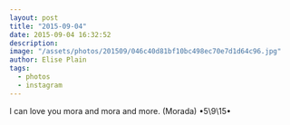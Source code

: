 ```yaml
---
layout: post
title: "2015-09-04"
date: 2015-09-04 16:32:52
description: 
image: "/assets/photos/201509/046c40d81bf10bc498ec70e7d1d64c96.jpg"
author: Elise Plain
tags: 
  - photos
  - instagram
---
```


I can love you mora and mora and more. (Morada) •5\9\15•
<p></p>
